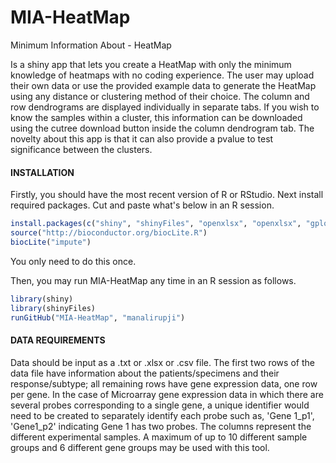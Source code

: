 # MIA-HeatMap
Minimum Information About - HeatMap 

Is a shiny app that lets you create a HeatMap with only the minimum knowledge of heatmaps with no coding experience. The user may upload their own data or use the provided example data to generate the HeatMap using any distance or clustering method of their choice. The column and row dendrograms are displayed individually in separate tabs. If you wish to know the samples within a cluster, this information can be downloaded using the cutree download button inside the column dendrogram tab. The novelty about this app is that it can also provide a pvalue to test significance between the clusters.

#### INSTALLATION
Firstly, you should have the most recent version of R or RStudio.
Next install required packages. Cut and paste what's below in an R session.

``` R
install.packages(c("shiny", "shinyFiles", "openxlsx", "openxlsx", "gplots", "reshape", "scales", "RColorBrewer", "stats", "graphics", "ggplot2", "gdata", "plyr"))
source("http://bioconductor.org/biocLite.R")
biocLite("impute")
```
You only need to do this once.

Then, you may run MIA-HeatMap any time in an R session as follows.

``` R
library(shiny)
library(shinyFiles)
runGitHub("MIA-HeatMap", "manalirupji")
```

#### DATA REQUIREMENTS

Data should be input as a .txt or .xlsx or .csv file. The first two rows of the data file have information about the patients/specimens and their response/subtype; all remaining rows have gene expression data, one row per gene. In the case of Microarray gene expression data in which there are several probes corresponding to a single gene, a unique identifier would need to be created to separately identify each probe such as, 'Gene 1_p1', 'Gene1_p2' indicating Gene 1 has two probes. The columns represent the different experimental samples. A maximum of up to 10 different sample groups and 6 different gene groups may be used with this tool.
